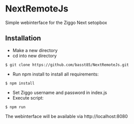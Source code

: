 # NextRemoteJs
Simple webinterface for the Ziggo Next setopbox

## Installation
- Make a new directory
- cd into new directory
```shell
$ git clone https://github.com/basst85/NextRemoteJs.git
```
- Run npm install to install all requirements:
```shell
$ npm install
```
- Set Ziggo username and password in index.js
- Execute script:
```shell
$ npm run
```
The webinterface will be available via http://localhost:8080 
